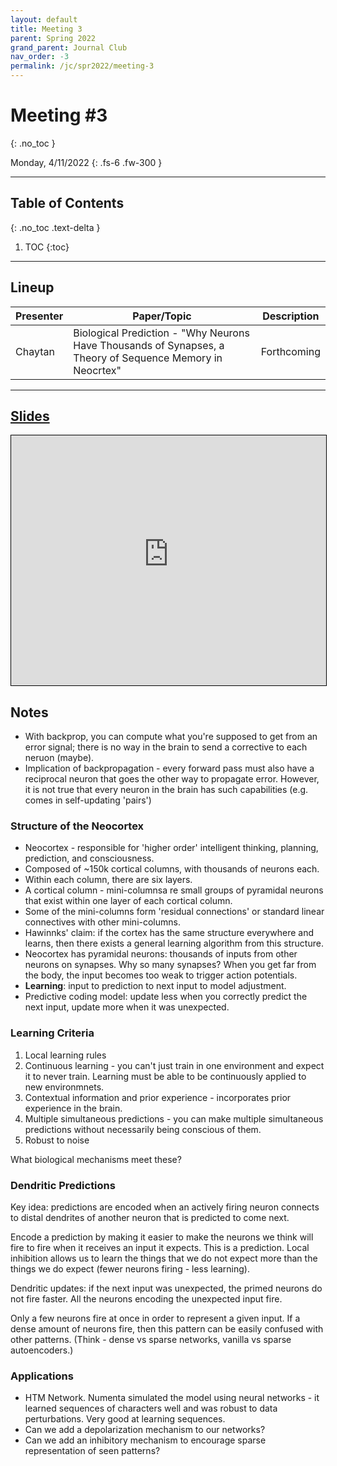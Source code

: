 ```yaml
---
layout: default
title: Meeting 3
parent: Spring 2022
grand_parent: Journal Club
nav_order: -3
permalink: /jc/spr2022/meeting-3
---
```


# Meeting #3
{: .no_toc }

Monday, 4/11/2022
{: .fs-6 .fw-300 }

---

## Table of Contents
{: .no_toc .text-delta }

1. TOC
{:toc}

---


## Lineup

| Presenter | Paper/Topic | Description |
| --- | --- | --- |
| Chaytan | Biological Prediction - "Why Neurons Have Thousands of Synapses, a Theory of Sequence Memory in Neocrtex" | Forthcoming |

---

## [Slides](https://www.canva.com/design/DAE9bEp7nQY/BSySVb2vsIr_xWTvddE0mQ/view?utm_content=DAE9bEp7nQY&utm_campaign=designshare&utm_medium=link2&utm_source=sharebutton)

<iframe src="https://interactive-intelligence.github.io/files/041122 Dendritic Spike JC.pdf" width="100%" height="400" style="border:1px solid black;"></iframe> 

## Notes
- With backprop, you can compute what you're supposed to get from an error signal; there is no way in the brain to send a corrective to each neruon (maybe).
- Implication of backpropagation - every forward pass must also have a reciprocal neuron that goes the other way to propagate error. However, it is not true that every neuron in the brain has such capabilities (e.g. comes in self-updating 'pairs')

### Structure of the Neocortex
- Neocortex - responsible for 'higher order' intelligent thinking, planning, prediction, and consciousness.
- Composed of ~150k cortical columns, with thousands of neurons each. 
- Within each column, there are six layers.
- A cortical column - mini-columnsa re small groups of pyramidal neurons that exist within one layer of each cortical column.
- Some of the mini-columns form 'residual connections' or standard linear connectives with other mini-columns.
- Hawinnks' claim: if the cortex has the same structure everywhere and learns, then there exists a general learning algorithm from this structure.
- Neocortex has pyramidal neurons: thousands of inputs from other neurons on synapses. Why so many synapses? When you get far from the body, the input becomes too weak to trigger action potentials. 
- **Learning**: input to prediction to next input to model adjustment.
- Predictive coding model: update less when you correctly predict the next input, update more when it was unexpected.

### Learning Criteria
1. Local learning rules
2. Continuous learning - you can't just train in one environment and expect it to never train. Learning must be able to be continuously applied to new environmnets.
3. Contextual information and prior experience - incorporates prior experience in the brain.
4. Multiple simultaneous predictions - you can make multiple simultaneous predictions without necessarily being conscious of them.
5. Robust to noise

What biological mechanisms meet these?

### Dendritic Predictions
Key idea: predictions are encoded when an actively firing neuron connects to distal dendrites of another neuron that is predicted to come next. 

Encode a prediction by making it easier to make the neurons we think will fire to fire when it receives an input it expects. This is a prediction. Local inhibition allows us to learn the things that we do not expect more than the things we do expect (fewer neurons firing - less learning).

Dendritic updates: if the next input was unexpected, the primed neurons do not fire faster. All the neurons encoding the unexpected input fire.

Only a few neurons fire at once in order to represent a given input. If a dense amount of neurons fire, then this pattern can be easily confused with other patterns. (Think - dense vs sparse networks, vanilla vs sparse autoencoders.)



### Applications
- HTM Network. Numenta simulated the model using neural networks - it learned sequences of characters well and was robust to data perturbations. Very good at learning sequences.
- Can we add a depolarization mechanism to our networks?
- Can we add an inhibitory mechanism to encourage sparse representation of seen patterns?














